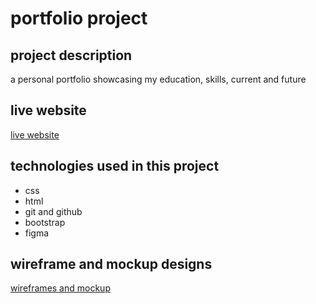 # portfolio project

## project description
a personal portfolio showcasing my education, skills,  current and future 

## live website

[live website](https://faresmohalhel.github.io/portfolio-project/)

## technologies used in this project

- css
- html
- git and github
- bootstrap
- figma

## wireframe and mockup designs

[wireframes and mockup](https://www.figma.com/file/89c7h1B0m1kva5TVRVUmcQ/project-2---portfolio%2Fwireframe?node-id=0%3A1&t=xo5gR0j2H4f46San-1)
